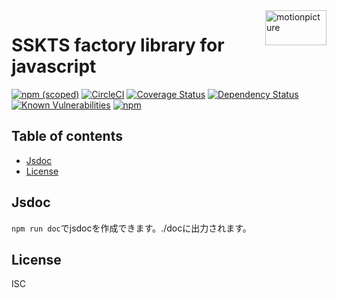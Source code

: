 <img src="https://motionpicture.jp/images/common/logo_01.svg" alt="motionpicture" title="motionpicture" align="right" height="56" width="98"/>

# SSKTS factory library for javascript

[![npm (scoped)](https://img.shields.io/npm/v/@motionpicture/sskts-factory.svg)](https://www.npmjs.com/package/@motionpicture/sskts-factory)
[![CircleCI](https://circleci.com/gh/motionpicture/sskts-factory.svg?style=shield)](https://circleci.com/gh/motionpicture/sskts-factory)
[![Coverage Status](https://coveralls.io/repos/github/motionpicture/sskts-factory/badge.svg?branch=master)](https://coveralls.io/github/motionpicture/sskts-factory?branch=master)
[![Dependency Status](https://img.shields.io/david/motionpicture/sskts-factory.svg)](https://david-dm.org/motionpicture/sskts-factory)
[![Known Vulnerabilities](https://snyk.io/test/github/motionpicture/sskts-factory/badge.svg)](https://snyk.io/test/github/motionpicture/sskts-factory)
[![npm](https://img.shields.io/npm/dm/@motionpicture/sskts-factory.svg)](https://nodei.co/npm/@motionpicture/sskts-factory/)


## Table of contents

* [Jsdoc](#jsdoc)
* [License](#license)


## Jsdoc

`npm run doc`でjsdocを作成できます。./docに出力されます。

## License

ISC
